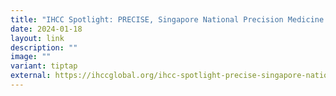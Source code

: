 ```yaml
---
title: "IHCC Spotlight: PRECISE, Singapore National Precision Medicine Programme"
date: 2024-01-18
layout: link
description: ""
image: ""
variant: tiptap
external: https://ihccglobal.org/ihcc-spotlight-precise-singapore-national-precision-medicine-programme/
---
```

